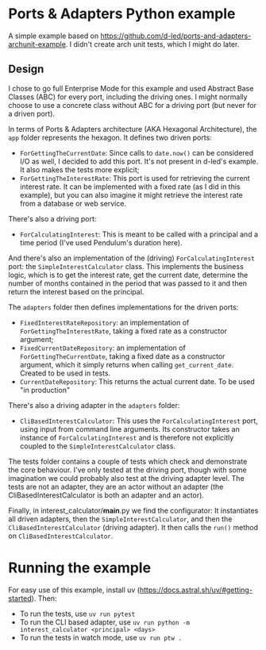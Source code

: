 # Ports & Adapters Python example
A simple example based on https://github.com/d-led/ports-and-adapters-archunit-example. I didn't create arch unit tests, which I might do later.

## Design
I chose to go full Enterprise Mode for this example and used Abstract Base Classes (ABC) for every port, including the driving ones. I might normally choose to use a concrete class without ABC for a driving port (but never for a driven port).

In terms of Ports & Adapters architecture (AKA Hexagonal Architecture), the `app` folder represents the hexagon. It defines two driven ports:
* `ForGettingTheCurrentDate`: Since calls to `date.now()` can be considered I/O as well, I decided to add this port. It's not present in d-led's example. It also makes the tests more explicit;
* `ForGettingTheInterestRate`: This port is used for retrieving the current interest rate. It can be implemented with a fixed rate (as I did in this example), but you can also imagine it might retrieve the interest rate from a database or web service.

There's also a driving port:
* `ForCalculatingInterest`: This is meant to be called with a principal and a time period (I've used Pendulum's duration here).

And there's also an implementation of the (driving) `ForCalculatingInterest` port: the `SimpleInterestCalculator` class. This implements the business logic, which is to get the interest rate, get the current date, determine the number of months contained in the period that was passed to it and then return the interest based on the principal.

The `adapters` folder then defines implementations for the driven ports:
* `FixedInterestRateRepository`: an implementation of `ForGettingTheInterestRate`, taking a fixed rate as a constructor argument;
* `FixedCurrentDateRepository`: an implementation of `ForGettingTheCurrentDate`, taking a fixed date as a constructor argument, which it simply returns when calling `get_current_date`. Created to be used in tests.
* `CurrentDateRepository`: This returns the actual current date. To be used "in production"

There's also a driving adapter in the `adapters` folder:
* `CliBasedInterestCalculator`: This uses the `ForCalculatingInterest` port, using input from command line arguments. Its constructor takes an instance of `ForCalculatingInterest` and is therefore not explicitly coupled to the `SimpleInterestCalculator` class.

The tests folder contains a couple of tests which check and demonstrate the core behaviour. I've only tested at the driving port, though with some imagination we could probably also test at the driving adapter level. The tests are not an adapter, they are an actor without an adapter (the CliBasedInterestCalculator is both an adapter and an actor).

Finally, in interest_calculator/__main__.py we find the configurator: It instantiates all driven adapters, then the `SimpleInterestCalculator`, and then the `CliBasedInterestCalculator` (driving adapter). It then calls the `run()` method on `CliBasedInterestCalculator`.


# Running the example
For easy use of this example, install uv (https://docs.astral.sh/uv/#getting-started). Then:

* To run the tests, use `uv run pytest`
* To run the CLI based adapter, use `uv run python -m interest_calculator <principal> <days>`
* To run the tests in watch mode, use `uv run ptw .`